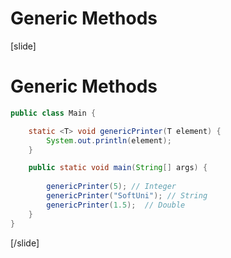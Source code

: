 # Generic Methods

[slide]

# Generic Methods

```java live no-template
public class Main {

    static <T> void genericPrinter(T element) {
        System.out.println(element);
    }

    public static void main(String[] args) {
        
        genericPrinter(5); // Integer
        genericPrinter("SoftUni"); // String
        genericPrinter(1.5);  // Double
    }
}
```

[/slide]

